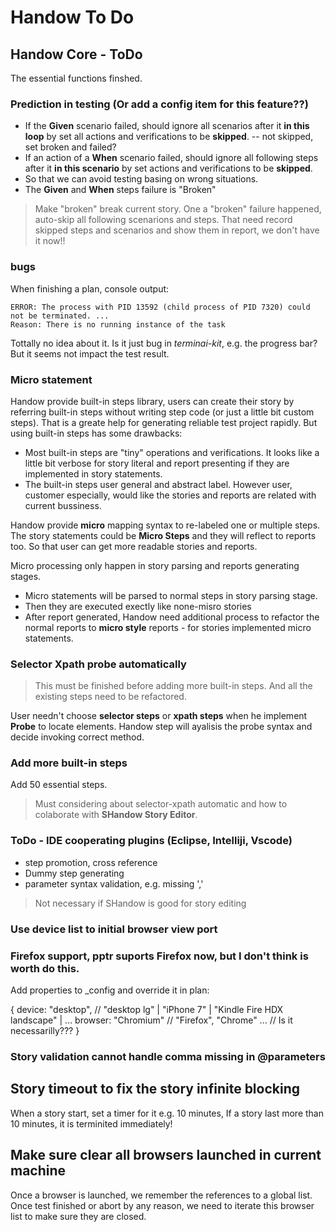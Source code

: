 # Handow To Do

## Handow Core - ToDo

The essential functions finshed.

### Prediction in testing (Or add a config item for this feature??)

+ If the **Given** scenario failed, should ignore all scenarios after it **in this loop** by set all actions and verifications to be **skipped**. -- not skipped, set broken and failed?
+ If an action of a **When** scenario failed, should ignore all following steps after it **in this scenario** by set actions and verifications to be **skipped**.
+ So that we can avoid testing basing on wrong situations.
+ The **Given** and **When** steps failure is "Broken"

> Make "broken" break current story. One a "broken" failure happened, auto-skip all following scenarions and steps. That need record skipped steps and scenarios and show them in report, we don't have it now!!

### bugs

When finishing a plan, console output:

    ERROR: The process with PID 13592 (child process of PID 7320) could not be terminated. ...
    Reason: There is no running instance of the task

Tottally no idea about it. Is it just bug in _terminai-kit_, e.g. the progress bar? But it seems not impact the test result.

### Micro statement

Handow provide built-in steps library, users can create their story by referring built-in steps without writing step code (or just a little bit custom steps). That is a greate help for generating reliable test project rapidly. But using built-in steps has some drawbacks:

+ Most built-in steps are "tiny" operations and verifications. It looks like a little bit verbose for story literal and report presenting if they are implemented in story statements.
+ The built-in steps user general and abstract label. However user, customer especially, would like the stories and reports are related with current bussiness.

Handow provide **micro** mapping syntax to re-labeled one or multiple steps. The story statements could be **Micro Steps** and they will reflect to reports too. So that user can get more readable stories and reports.

Micro processing only happen in story parsing and reports generating stages.

+ Micro statements will be parsed to normal steps in story parsing stage.
+ Then they are executed exectly like none-misro stories
+ After report generated, Handow need additional process to refactor the normal reports to **micro style** reports - for stories implemented micro statements.

### Selector Xpath probe automatically

> This must be finished before adding more built-in steps. And all the existing steps need to be refactored.

User needn't choose **selector steps** or **xpath steps** when he implement **Probe** to locate elements. Handow step will ayalisis the probe syntax and decide invoking correct method.


### Add more built-in steps

Add 50 essential steps.

> Must considering about selector-xpath automatic and how to colaborate with **SHandow Story Editor**.


### ToDo - IDE cooperating plugins (Eclipse, Intelliji, Vscode)

+ step promotion, cross reference
+ Dummy step generating
+ parameter syntax validation, e.g. missing ','

> Not necessary if SHandow is good for story editing

### Use device list to initial browser view port

### Firefox support, pptr suports Firefox now, but I don't think is worth do this.

Add properties to _config and override it in plan:

{
    device: "desktop", // "desktop lg" | "iPhone 7" | "Kindle Fire HDX landscape" | ...
    browser: "Chromium" // "Firefox", "Chrome" ...  // Is it necessarilly???
}

### Story validation cannot handle comma missing in @parameters


## Story timeout to fix the story infinite blocking

When a story start, set a timer for it e.g. 10 minutes, If a story last more than 10 minutes, it is terminited immediately!

## Make sure clear all browsers launched in current machine

Once a browser is launched, we remember the references to a global list. Once test finished or abort by any reason, we need to iterate this browser list to make sure they are closed.



